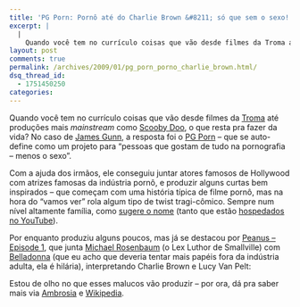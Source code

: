 ```yaml
---
title: 'PG Porn: Pornô até do Charlie Brown &#8211; só que sem o sexo!'
excerpt: |
  |
    Quando você tem no currículo coisas que vão desde filmes da Troma até produções mais mainstream como Scooby Doo, o que resta pra fazer da vida? No caso de James Gunn, a resposta foi o PG Porn - que se...
layout: post
comments: true
permalink: /archives/2009/01/pg_porn_porno_charlie_brown.html/
dsq_thread_id:
  - 1751450250
categories:
---
```

Quando você tem no currículo coisas que vão desde filmes da [Troma][1] até produções mais *mainstream* como [Scooby Doo][2], o que resta pra fazer da vida? No caso de [James Gunn][3], a resposta foi o [PG Porn][4] &#8211; que se auto-define como um projeto para &#8220;pessoas que gostam de tudo na pornografia &#8211; menos o sexo&#8221;.

Com a ajuda dos irmãos, ele conseguiu juntar atores famosos de Hollywood com atrizes famosas da indústria pornô, e produzir alguns curtas bem inspirados &#8211; que começam com uma história típica de filme pornô, mas na hora do &#8220;vamos ver&#8221; rola algum tipo de twist tragi-cômico. Sempre num nível altamente família, como [sugere o nome][5] (tanto que estão [hospedados no YouTube][6]).

Por enquanto produziu alguns poucos, mas já se destacou por [Peanus &#8211; Episode 1][7], que junta [Michael Rosenbaum][8] (o Lex Luthor de Smallville) com [Belladonna][9] (que eu acho que deveria tentar mais papéis fora da indústria adulta, ela é hilária), interpretando Charlie Brown e Lucy Van Pelt:

<div style="text-align: center;">
</div>

Estou de olho no que esses malucos vão produzir &#8211; por ora, dá pra saber mais via [Ambrosia][10] e [Wikipedia][11].

 [1]: http://www.omelete.com.br/cine/1657.aspx
 [2]: http://www.imdb.com/title/tt0267913/
 [3]: http://en.wikipedia.org/wiki/James_Gunn_(film_maker)
 [4]: http://www.pgporn.tv/
 [5]: http://en.wikipedia.org/wiki/MPAA_film_rating_system#Ratings
 [6]: http://www.youtube.com/whydoiwanttokillyou
 [7]: http://www.youtube.com/watch?v=TxSeB0L8wmw&#038;feature=channel_page
 [8]: http://www.michaelrosenbaum.com/
 [9]: http://en.wikipedia.org/wiki/Belladonna_(porn_star)
 [10]: http://www.ambrosia.com.br/2008/10/13/pg-porn-o-porno-sem-sexo/
 [11]: http://en.wikipedia.org/wiki/James_Gunn%27s_PG_Porn